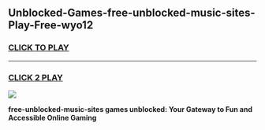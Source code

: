 
## Unblocked-Games-free-unblocked-music-sites-Play-Free-wyo12
<h3>
<a href="https://premium76.site?title=free-unblocked-music-sites&ref=19M">CLICK TO PLAY</a></h3>
<hr>

<h3>
<a href="https://premium76.site?title=free-unblocked-music-sites&ref=19M">CLICK 2 PLAY</a>
  
</h3>

<a href="https://premium76.site?title=free-unblocked-music-sites&ref=19M"><img src="https://clearcache.store/games.png"></a>


**free-unblocked-music-sites games unblocked: Your Gateway to Fun and Accessible Online Gaming**
